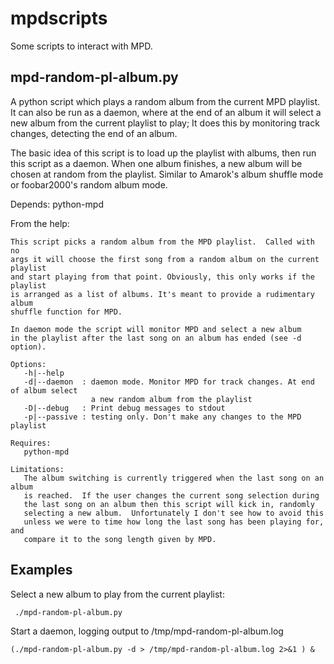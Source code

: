 mpdscripts
==========

Some scripts to interact with MPD.


mpd-random-pl-album.py
----------------------
A python script which plays a random album from the current MPD playlist. 
It can also be run as a daemon, where at the end of an album it will select 
a new album from the current playlist to play; It does this by monitoring track changes,
detecting the end of an album. 

The basic idea of this script is to load up the playlist with albums, 
then run this script as a daemon. When one album finishes, a new album will be chosen at random from the playlist. 
Similar to Amarok's album shuffle mode or foobar2000's random album mode.


Depends: python-mpd


From the help:
```
This script picks a random album from the MPD playlist.  Called with no
args it will choose the first song from a random album on the current playlist
and start playing from that point. Obviously, this only works if the playlist
is arranged as a list of albums. It's meant to provide a rudimentary album
shuffle function for MPD.

In daemon mode the script will monitor MPD and select a new album
in the playlist after the last song on an album has ended (see -d option).

Options:
   -h|--help
   -d|--daemon  : daemon mode. Monitor MPD for track changes. At end of album select
                  a new random album from the playlist
   -D|--debug   : Print debug messages to stdout
   -p|--passive : testing only. Don't make any changes to the MPD playlist

Requires:
   python-mpd

Limitations:
   The album switching is currently triggered when the last song on an album
   is reached.  If the user changes the current song selection during
   the last song on an album then this script will kick in, randomly
   selecting a new album.  Unfortunately I don't see how to avoid this
   unless we were to time how long the last song has been playing for, and
   compare it to the song length given by MPD.
```


Examples
--------

Select a new album to play from the current playlist:
```
 ./mpd-random-pl-album.py
```

Start a daemon, logging output to /tmp/mpd-random-pl-album.log
```
(./mpd-random-pl-album.py -d > /tmp/mpd-random-pl-album.log 2>&1 ) &
```


